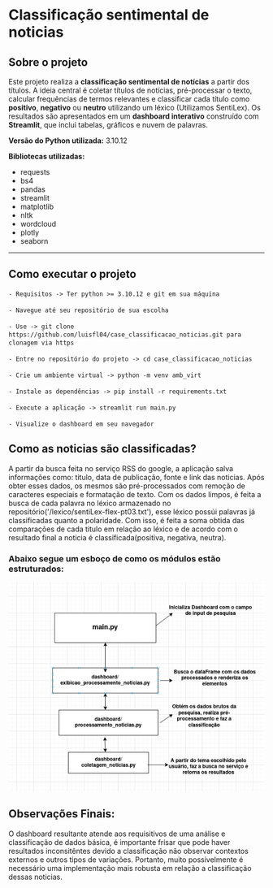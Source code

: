 # Classificação sentimental de noticias

## Sobre o projeto
Este projeto realiza a **classificação sentimental de notícias** a partir dos títulos. A ideia central é coletar títulos de notícias, pré-processar o texto, calcular frequências de termos relevantes e classificar cada título como **positivo**, **negativo** ou **neutro** utilizando um léxico (Utilizamos SentiLex). Os resultados são apresentados em um **dashboard interativo** construído com **Streamlit**, que inclui tabelas, gráficos e nuvem de palavras.

**Versão do Python utilizada:** 3.10.12

**Bibliotecas utilizadas:**
- requests  
- bs4  
- pandas  
- streamlit  
- matplotlib  
- nltk  
- wordcloud  
- plotly  
- seaborn

---

## Como executar o projeto
```
- Requisitos -> Ter python >= 3.10.12 e git em sua máquina

- Navegue até seu repositório de sua escolha

- Use -> git clone https://github.com/luisfl04/case_classificacao_noticias.git para clonagem via https

- Entre no repositório do projeto -> cd case_classificacao_noticias 

- Crie um ambiente virtual -> python -m venv amb_virt

- Instale as dependências -> pip install -r requirements.txt

- Execute a aplicação -> streamlit run main.py

- Visualize o dashboard em seu navegador

```

## Como as noticias são classificadas?
A partir da busca feita no serviço RSS do google, a aplicação salva informações como: titulo, data de publicação, fonte e link das noticias. Após obter esses dados, os mesmos são pré-processados com remoção de caracteres especiais e formatação de texto. Com os dados limpos, é feita a busca de cada palavra no léxico armazenado no repositório('/lexico/sentiLex-flex-pt03.txt'), esse léxico possúi palavras já classificadas quanto a polaridade. Com isso, é feita a soma obtida das comparações de cada titulo em relação ao léxico e de acordo com o resultado final a noticia é classificada(positiva, negativa, neutra).

### Abaixo segue um esboço de como os módulos estão estruturados:
![imagem_estrutura_modulos](assets/fluxo_case_ia.png)

## Observações Finais:
O dashboard resultante atende aos requisitivos de uma análise e classificação de dados básica, é importante frisar que pode haver resultados inconsitêntes devido a classificação não observar contextos externos e outros tipos de variações. Portanto, muito possivelmente é necessário uma implementação mais robusta em relação a classificação dessas noticias.
